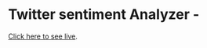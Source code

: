 # Twitter sentiment Analyzer - 



 [Click here to see live](https://competent-jones-2df1fb.netlify.app/).
